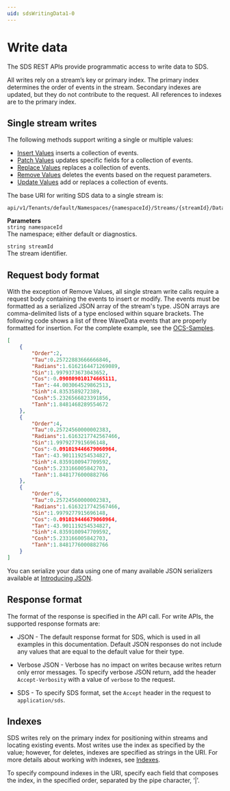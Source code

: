 ```yaml
---
uid: sdsWritingData1-0
---
```


# Write data

The SDS REST APIs provide programmatic access to write data to SDS. 

All writes rely on a stream’s key or primary index. The primary index determines the order of events in the stream. Secondary indexes are updated, but they do not contribute to the request. All references to indexes are to the primary index.

## Single stream writes

The following methods support writing a single or multiple values:

* [Insert Values](xref:sdsWritingDataApi1-0#insert-values) inserts a collection of events.
* [Patch Values](xref:sdsWritingDataApi1-0#patch-values) updates specific fields for a collection of events.
* [Replace Values](xref:sdsWritingDataApi1-0#replace-values) replaces a collection of events.
* [Remove Values](xref:sdsWritingDataApi1-0#remove-values) deletes the events based on the request parameters.
* [Update Values](xref:sdsWritingDataApi1-0#update-values) add or replaces a collection of events.

The base URI for writing SDS data to a single stream is:

```text
api/v1/Tenants/default/Namespaces/{namespaceId}/Streams/{streamId}/Data  
```

**Parameters**  
``string namespaceId``  
The namespace; either default or diagnostics.

``string streamId``  
The stream identifier.

## Request body format

With the exception of Remove Values, all single stream write calls require a request body containing the events to insert or modify.
The events must be formatted as a serialized JSON array of the stream's type. JSON arrays are comma-delimited lists of a type enclosed within square brackets. The following code shows a list of three WaveData events that are properly formatted for insertion. For the complete example, see the [OCS-Samples](https://github.com/osisoft/OCS-Samples).

```json
[
    {
        "Order":2,
        "Tau":0.25722883666666846,
        "Radians":1.6162164471269089,
        "Sin":1.9979373673043652,
        "Cos":-0.090809010174665111,
        "Tan":-44.003064529862513,
        "Sinh":4.8353589272389,
        "Cosh":5.2326566823391856,
        "Tanh":1.8481468289554672
    },
    {
        "Order":4,
        "Tau":0.25724560000002383,
        "Radians":1.6163217742567466,
        "Sin":1.9979277915696148,
        "Cos":-0.091019446679060964,
        "Tan":-43.901119254534827,
        "Sinh":4.8359100947709592,
        "Cosh":5.233166005842703,
        "Tanh":1.8481776000882766
    },
    {
        "Order":6,
        "Tau":0.25724560000002383,
        "Radians":1.6163217742567466,
        "Sin":1.9979277915696148,
        "Cos":-0.091019446679060964,
        "Tan":-43.901119254534827,
        "Sinh":4.8359100947709592,
        "Cosh":5.233166005842703,
        "Tanh":1.8481776000882766
    }
]
```

You can serialize your data using one of many available JSON serializers available at [Introducing JSON](http://json.org/index.html).

## Response format

The format of the response is specified in the API call. For write APIs, the supported response formats are:

 - JSON - The default response format for SDS, which is used in all examples in this documentation. Default JSON responses do not include any values that are equal to the default value for their type.

 - Verbose JSON - Verbose has no impact on writes because writes return only error messages. To specify verbose JSON return, add the header ``Accept-Verbosity`` with a value of ``verbose`` to the request.

 - SDS - To specify SDS format, set the ``Accept`` header in the request to ``application/sds``.

## Indexes

SDS writes rely on the primary index for positioning within streams and locating existing events. Most writes use the index as specified by the value; however, for deletes, indexes are specified as strings in the URI. For more details about working with indexes, see [Indexes](xref:sdsIndexes1-0).

To specify compound indexes in the URI, specify each field that composes the index, in the specified order, separated by the pipe character, ‘|’.
  